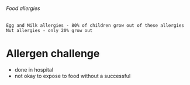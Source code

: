 ###### Food allergies
    Egg and Milk allergies - 80% of children grow out of these allergies
    Nut allergies - only 20% grow out

# Allergen challenge
- done in hospital
- not okay to expose to food without a successful